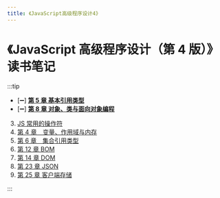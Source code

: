 ```yaml
---
title: 《JavaScript高级程序设计4》
---
```


# 《JavaScript 高级程序设计（第 4 版）》 读书笔记

:::tip
- [:heavy_minus_sign:] **[第 5 章 基本引用类型](./chapter5.md)**
- [:heavy_minus_sign:] **[第 8 章 对象、类与面向对象编程](./chapter8.md)**

3. [JS 常用的操作符](./js_advanced4_three.md)
4. [第 4 章　变量、作用域与内存](./js_advanced4_four.md)
6. [第 6 章　集合引用类型](js_advanced4_six.md)
7. [第 12 章 BOM](./js_advanced4_12.md)
8. [第 14 章 DOM](./js_advanced14.md)
9. [第 23 章 JSON](./js_advanced4_23.md)
10. [第 25 章 客户端存储](./js_advanced4_25.md)

:::
